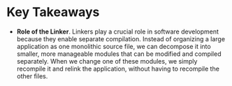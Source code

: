 # Key Takeaways

* **Role of the Linker**. Linkers play a crucial role in software development because they enable separate compilation. Instead of organizing a large application as one monolithic source file, we can decompose it into smaller, more manageable modules that can be modified and compiled separately. When we change one of these modules, we simply recompile it and relink the application, without having to recompile the other files.
